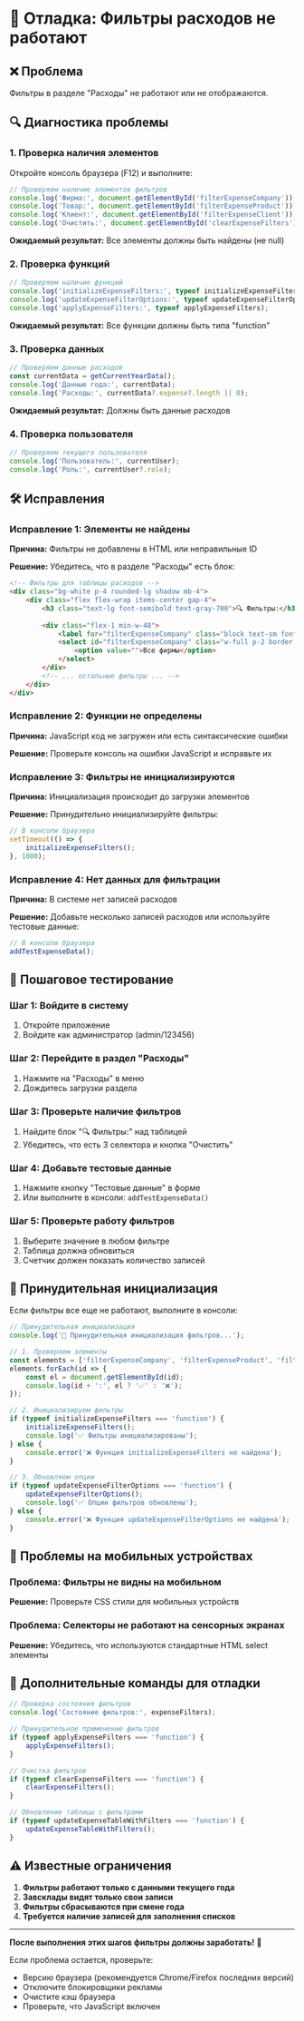 # 🔧 Отладка: Фильтры расходов не работают

## ❌ Проблема
Фильтры в разделе "Расходы" не работают или не отображаются.

## 🔍 Диагностика проблемы

### 1. Проверка наличия элементов
Откройте консоль браузера (F12) и выполните:
```javascript
// Проверяем наличие элементов фильтров
console.log('Фирма:', document.getElementById('filterExpenseCompany'));
console.log('Товар:', document.getElementById('filterExpenseProduct'));
console.log('Клиент:', document.getElementById('filterExpenseClient'));
console.log('Очистить:', document.getElementById('clearExpenseFilters'));
```

**Ожидаемый результат:** Все элементы должны быть найдены (не null)

### 2. Проверка функций
```javascript
// Проверяем наличие функций
console.log('initializeExpenseFilters:', typeof initializeExpenseFilters);
console.log('updateExpenseFilterOptions:', typeof updateExpenseFilterOptions);
console.log('applyExpenseFilters:', typeof applyExpenseFilters);
```

**Ожидаемый результат:** Все функции должны быть типа "function"

### 3. Проверка данных
```javascript
// Проверяем данные расходов
const currentData = getCurrentYearData();
console.log('Данные года:', currentData);
console.log('Расходы:', currentData?.expense?.length || 0);
```

**Ожидаемый результат:** Должны быть данные расходов

### 4. Проверка пользователя
```javascript
// Проверяем текущего пользователя
console.log('Пользователь:', currentUser);
console.log('Роль:', currentUser?.role);
```

## 🛠️ Исправления

### Исправление 1: Элементы не найдены
**Причина:** Фильтры не добавлены в HTML или неправильные ID

**Решение:** Убедитесь, что в разделе "Расходы" есть блок:
```html
<!-- Фильтры для таблицы расходов -->
<div class="bg-white p-4 rounded-lg shadow mb-4">
    <div class="flex flex-wrap items-center gap-4">
        <h3 class="text-lg font-semibold text-gray-700">🔍 Фильтры:</h3>
        
        <div class="flex-1 min-w-48">
            <label for="filterExpenseCompany" class="block text-sm font-medium mb-1">Фирма</label>
            <select id="filterExpenseCompany" class="w-full p-2 border rounded text-sm">
                <option value="">Все фирмы</option>
            </select>
        </div>
        <!-- ... остальные фильтры ... -->
    </div>
</div>
```

### Исправление 2: Функции не определены
**Причина:** JavaScript код не загружен или есть синтаксические ошибки

**Решение:** Проверьте консоль на ошибки JavaScript и исправьте их

### Исправление 3: Фильтры не инициализируются
**Причина:** Инициализация происходит до загрузки элементов

**Решение:** Принудительно инициализируйте фильтры:
```javascript
// В консоли браузера
setTimeout(() => {
    initializeExpenseFilters();
}, 1000);
```

### Исправление 4: Нет данных для фильтрации
**Причина:** В системе нет записей расходов

**Решение:** Добавьте несколько записей расходов или используйте тестовые данные:
```javascript
// В консоли браузера
addTestExpenseData();
```

## 🧪 Пошаговое тестирование

### Шаг 1: Войдите в систему
1. Откройте приложение
2. Войдите как администратор (admin/123456)

### Шаг 2: Перейдите в раздел "Расходы"
1. Нажмите на "Расходы" в меню
2. Дождитесь загрузки раздела

### Шаг 3: Проверьте наличие фильтров
1. Найдите блок "🔍 Фильтры:" над таблицей
2. Убедитесь, что есть 3 селектора и кнопка "Очистить"

### Шаг 4: Добавьте тестовые данные
1. Нажмите кнопку "Тестовые данные" в форме
2. Или выполните в консоли: `addTestExpenseData()`

### Шаг 5: Проверьте работу фильтров
1. Выберите значение в любом фильтре
2. Таблица должна обновиться
3. Счетчик должен показать количество записей

## 🔄 Принудительная инициализация

Если фильтры все еще не работают, выполните в консоли:

```javascript
// Принудительная инициализация
console.log('🔧 Принудительная инициализация фильтров...');

// 1. Проверяем элементы
const elements = ['filterExpenseCompany', 'filterExpenseProduct', 'filterExpenseClient'];
elements.forEach(id => {
    const el = document.getElementById(id);
    console.log(id + ':', el ? '✅' : '❌');
});

// 2. Инициализируем фильтры
if (typeof initializeExpenseFilters === 'function') {
    initializeExpenseFilters();
    console.log('✅ Фильтры инициализированы');
} else {
    console.error('❌ Функция initializeExpenseFilters не найдена');
}

// 3. Обновляем опции
if (typeof updateExpenseFilterOptions === 'function') {
    updateExpenseFilterOptions();
    console.log('✅ Опции фильтров обновлены');
} else {
    console.error('❌ Функция updateExpenseFilterOptions не найдена');
}
```

## 📱 Проблемы на мобильных устройствах

### Проблема: Фильтры не видны на мобильном
**Решение:** Проверьте CSS стили для мобильных устройств

### Проблема: Селекторы не работают на сенсорных экранах
**Решение:** Убедитесь, что используются стандартные HTML select элементы

## 🚀 Дополнительные команды для отладки

```javascript
// Проверка состояния фильтров
console.log('Состояние фильтров:', expenseFilters);

// Принудительное применение фильтров
if (typeof applyExpenseFilters === 'function') {
    applyExpenseFilters();
}

// Очистка фильтров
if (typeof clearExpenseFilters === 'function') {
    clearExpenseFilters();
}

// Обновление таблицы с фильтрами
if (typeof updateExpenseTableWithFilters === 'function') {
    updateExpenseTableWithFilters();
}
```

## ⚠️ Известные ограничения

1. **Фильтры работают только с данными текущего года**
2. **Завсклады видят только свои записи**
3. **Фильтры сбрасываются при смене года**
4. **Требуется наличие записей для заполнения списков**

---

**После выполнения этих шагов фильтры должны заработать!** 🎉

Если проблема остается, проверьте:
- Версию браузера (рекомендуется Chrome/Firefox последних версий)
- Отключите блокировщики рекламы
- Очистите кэш браузера
- Проверьте, что JavaScript включен
